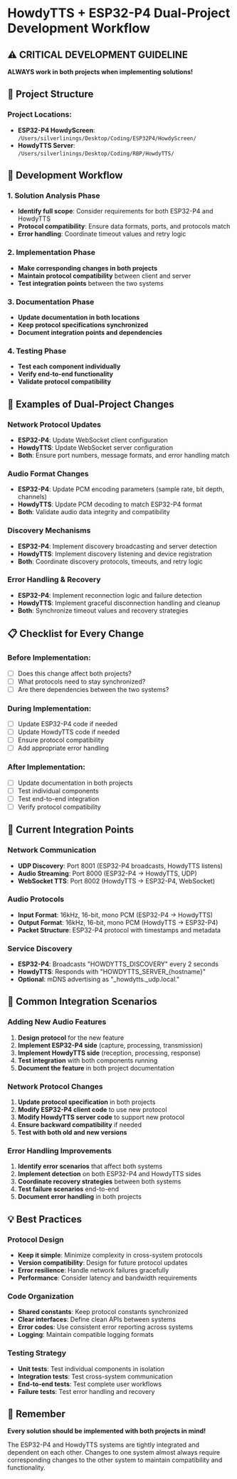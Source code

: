 # HowdyTTS + ESP32-P4 Dual-Project Development Workflow

## ⚠️ CRITICAL DEVELOPMENT GUIDELINE

**ALWAYS work in both projects when implementing solutions!**

## 📂 Project Structure

### **Project Locations:**
- **ESP32-P4 HowdyScreen**: `/Users/silverlinings/Desktop/Coding/ESP32P4/HowdyScreen/`
- **HowdyTTS Server**: `/Users/silverlinings/Desktop/Coding/RBP/HowdyTTS/`

## 🔄 Development Workflow

### **1. Solution Analysis Phase**
- **Identify full scope**: Consider requirements for both ESP32-P4 and HowdyTTS
- **Protocol compatibility**: Ensure data formats, ports, and protocols match
- **Error handling**: Coordinate timeout values and retry logic

### **2. Implementation Phase**
- **Make corresponding changes in both projects**
- **Maintain protocol compatibility** between client and server
- **Test integration points** between the two systems

### **3. Documentation Phase**
- **Update documentation in both locations**
- **Keep protocol specifications synchronized**
- **Document integration points and dependencies**

### **4. Testing Phase**
- **Test each component individually**
- **Verify end-to-end functionality**
- **Validate protocol compatibility**

## 🚀 Examples of Dual-Project Changes

### **Network Protocol Updates**
- **ESP32-P4**: Update WebSocket client configuration
- **HowdyTTS**: Update WebSocket server configuration
- **Both**: Ensure port numbers, message formats, and error handling match

### **Audio Format Changes**
- **ESP32-P4**: Update PCM encoding parameters (sample rate, bit depth, channels)
- **HowdyTTS**: Update PCM decoding to match ESP32-P4 format
- **Both**: Validate audio data integrity and compatibility

### **Discovery Mechanisms**
- **ESP32-P4**: Implement discovery broadcasting and server detection
- **HowdyTTS**: Implement discovery listening and device registration
- **Both**: Coordinate discovery protocols, timeouts, and retry logic

### **Error Handling & Recovery**
- **ESP32-P4**: Implement reconnection logic and failure detection
- **HowdyTTS**: Implement graceful disconnection handling and cleanup
- **Both**: Synchronize timeout values and recovery strategies

## 📋 Checklist for Every Change

### **Before Implementation:**
- [ ] Does this change affect both projects?
- [ ] What protocols need to stay synchronized?
- [ ] Are there dependencies between the two systems?

### **During Implementation:**
- [ ] Update ESP32-P4 code if needed
- [ ] Update HowdyTTS code if needed
- [ ] Ensure protocol compatibility
- [ ] Add appropriate error handling

### **After Implementation:**
- [ ] Update documentation in both projects
- [ ] Test individual components
- [ ] Test end-to-end integration
- [ ] Verify protocol compatibility

## 🎯 Current Integration Points

### **Network Communication**
- **UDP Discovery**: Port 8001 (ESP32-P4 broadcasts, HowdyTTS listens)
- **Audio Streaming**: Port 8000 (ESP32-P4 → HowdyTTS, UDP)
- **WebSocket TTS**: Port 8002 (HowdyTTS → ESP32-P4, WebSocket)

### **Audio Protocols**
- **Input Format**: 16kHz, 16-bit, mono PCM (ESP32-P4 → HowdyTTS)
- **Output Format**: 16kHz, 16-bit, mono PCM (HowdyTTS → ESP32-P4)
- **Packet Structure**: ESP32-P4 protocol with timestamps and metadata

### **Service Discovery**
- **ESP32-P4**: Broadcasts "HOWDYTTS_DISCOVERY" every 2 seconds
- **HowdyTTS**: Responds with "HOWDYTTS_SERVER_{hostname}"
- **Optional**: mDNS advertising as "_howdytts._udp.local."

## 🔧 Common Integration Scenarios

### **Adding New Audio Features**
1. **Design protocol** for the new feature
2. **Implement ESP32-P4 side** (capture, processing, transmission)
3. **Implement HowdyTTS side** (reception, processing, response)
4. **Test integration** with both components running
5. **Document the feature** in both project documentation

### **Network Protocol Changes**
1. **Update protocol specification** in both projects
2. **Modify ESP32-P4 client code** to use new protocol
3. **Modify HowdyTTS server code** to support new protocol
4. **Ensure backward compatibility** if needed
5. **Test with both old and new versions**

### **Error Handling Improvements**
1. **Identify error scenarios** that affect both systems
2. **Implement detection** on both ESP32-P4 and HowdyTTS sides
3. **Coordinate recovery strategies** between both systems
4. **Test failure scenarios** end-to-end
5. **Document error handling** in both projects

## 💡 Best Practices

### **Protocol Design**
- **Keep it simple**: Minimize complexity in cross-system protocols
- **Version compatibility**: Design for future protocol updates
- **Error resilience**: Handle network failures gracefully
- **Performance**: Consider latency and bandwidth requirements

### **Code Organization**
- **Shared constants**: Keep protocol constants synchronized
- **Clear interfaces**: Define clean APIs between systems
- **Error codes**: Use consistent error reporting across systems
- **Logging**: Maintain compatible logging formats

### **Testing Strategy**
- **Unit tests**: Test individual components in isolation
- **Integration tests**: Test cross-system communication
- **End-to-end tests**: Test complete user workflows
- **Failure tests**: Test error handling and recovery

## 🎯 Remember

**Every solution should be implemented with both projects in mind!**

The ESP32-P4 and HowdyTTS systems are tightly integrated and dependent on each other. Changes to one system almost always require corresponding changes to the other system to maintain compatibility and functionality.